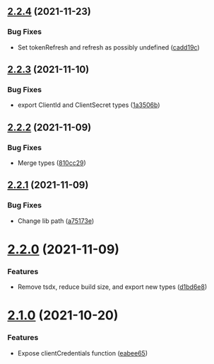 ## [2.2.4](https://github.com/commercelayer/commercelayer-js-auth/compare/v2.2.3...v2.2.4) (2021-11-23)


### Bug Fixes

* Set tokenRefresh and refresh as possibly undefined ([cadd19c](https://github.com/commercelayer/commercelayer-js-auth/commit/cadd19c97fe084ff0fe79589d671f9aaab525e26))

## [2.2.3](https://github.com/commercelayer/commercelayer-js-auth/compare/v2.2.2...v2.2.3) (2021-11-10)


### Bug Fixes

* export ClientId and ClientSecret types ([1a3506b](https://github.com/commercelayer/commercelayer-js-auth/commit/1a3506ba39a741ba735c082ad7e057b11331a668))

## [2.2.2](https://github.com/commercelayer/commercelayer-js-auth/compare/v2.2.1...v2.2.2) (2021-11-09)


### Bug Fixes

* Merge types ([810cc29](https://github.com/commercelayer/commercelayer-js-auth/commit/810cc293ce388c9d0e81c7046eeef9f0a5541065))

## [2.2.1](https://github.com/commercelayer/commercelayer-js-auth/compare/v2.2.0...v2.2.1) (2021-11-09)


### Bug Fixes

* Change lib path ([a75173e](https://github.com/commercelayer/commercelayer-js-auth/commit/a75173e69bbd97988bc7e186fca1a51bd6e5da42))

# [2.2.0](https://github.com/commercelayer/commercelayer-js-auth/compare/v2.1.0...v2.2.0) (2021-11-09)


### Features

* Remove tsdx, reduce build size, and export new types ([d1bd6e8](https://github.com/commercelayer/commercelayer-js-auth/commit/d1bd6e8c5abddb9f1a66314e5e609d6fd9476185))

# [2.1.0](https://github.com/commercelayer/commercelayer-js-auth/compare/v2.0.8...v2.1.0) (2021-10-20)


### Features

* Expose clientCredentials function ([eabee65](https://github.com/commercelayer/commercelayer-js-auth/commit/eabee65b06aa9c7233741a431723b80fb51f7286))
